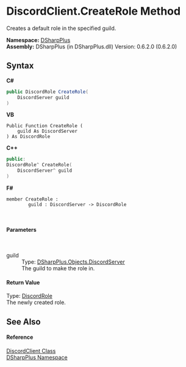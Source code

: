 # DiscordClient.CreateRole Method 
 

Creates a default role in the specified guild.

**Namespace:**&nbsp;<a href="503971eb-de5e-a570-9922-de9500a9b1cc">DSharpPlus</a><br />**Assembly:**&nbsp;DSharpPlus (in DSharpPlus.dll) Version: 0.6.2.0 (0.6.2.0)

## Syntax

**C#**<br />
``` C#
public DiscordRole CreateRole(
	DiscordServer guild
)
```

**VB**<br />
``` VB
Public Function CreateRole ( 
	guild As DiscordServer
) As DiscordRole
```

**C++**<br />
``` C++
public:
DiscordRole^ CreateRole(
	DiscordServer^ guild
)
```

**F#**<br />
``` F#
member CreateRole : 
        guild : DiscordServer -> DiscordRole 

```

<br />

#### Parameters
&nbsp;<dl><dt>guild</dt><dd>Type: <a href="0bea1794-96dc-62e4-4798-1bd4e0abad39">DSharpPlus.Objects.DiscordServer</a><br />The guild to make the role in.</dd></dl>

#### Return Value
Type: <a href="81d633fd-2630-c555-696f-75579938368e">DiscordRole</a><br />The newly created role.

## See Also


#### Reference
<a href="8f8cbf24-03e9-53cc-389f-2ba10a699065">DiscordClient Class</a><br /><a href="503971eb-de5e-a570-9922-de9500a9b1cc">DSharpPlus Namespace</a><br />
